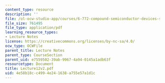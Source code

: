 ```yaml
---
content_type: resource
description: ''
file: /ol-ocw-studio-app/courses/6-772-compound-semiconductor-devices-spring-2003/4e58b18cc4994e241638a755e57a1d1c_Lecture12v2.pdf
file_size: 761495
file_type: application/pdf
learning_resource_types:
- Lecture Notes
license: https://creativecommons.org/licenses/by-nc-sa/4.0/
ocw_type: OCWFile
parent_title: Lecture Notes
parent_type: CourseSection
parent_uid: e7559502-39ab-9967-4a94-0145a1adb63f
resourcetype: Document
title: Lecture12v2.pdf
uid: 4e58b18c-c499-4e24-1638-a755e57a1d1c
---
```

